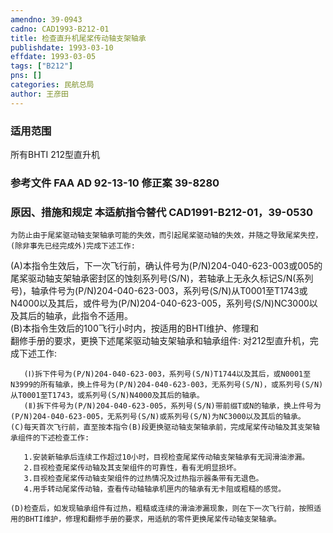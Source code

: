 ```yaml
---
amendno: 39-0943  
cadno: CAD1993-B212-01  
title: 检查直升机尾桨传动轴支架轴承  
publishdate: 1993-03-10  
effdate: 1993-03-05  
tags: ["B212"]  
pns: []  
categories: 民航总局  
author: 王彦田  
---
```

  
### 适用范围  
所有BHTI 212型直升机  
  
<!--more-->  
### 参考文件    FAA AD 92-13-10 修正案 39-8280  
  
### 原因、措施和规定 本适航指令替代 CAD1991-B212-01，39-0530  
    为防止由于尾桨驱动轴支架轴承可能的失效，而引起尾桨驱动轴的失效，并随之导致尾桨失控，(除非事先已经完成外)完成下述工作:  
 (A)本指令生效后，下一次飞行前，确认件号为(P/N)204-040-623-003或005的尾桨驱动轴支架轴承密封区的蚀刻系列号(S/N)，若轴承上无永久标记S/N(系列号)，轴承件号为(P/N)204-040-623-003，系列号(S/N)从T0001至T1743或N4000以及其后，或件号为(P/N)204-040-623-005，系列号(S/N)NC3000以及其后的轴承，此指令不适用。  
(B)本指令生效后的100飞行小时内，按适用的BHTI维护、修理和  
翻修手册的要求，更换下述尾桨驱动轴支架轴承和轴承组件: 对212型直升机，完成下述工作:  
  
       (Ⅰ)拆下件号为(P/N)204-040-623-003，系列号(S/N)T1744以及其后，或N0001至N3999的所有轴承，换上件号为(P/N)204-040-623-003，无系列号(S/N)，或系列号(S/N)从T0001至T1743，或系列号(S/N)N4000及其后的轴承。  
       (Ⅱ)拆下件号为(P/N)204-040-623-005，系列号(S/N)带前缀T或N的轴承，换上件号为(P/N)204-040-623-005，无系列号(S/N)或系列号(S/N)为NC3000以及其后的轴承。  
    (C)每天首次飞行前，直至按本指令(B)段更换驱动轴支架轴承前，完成尾桨传动轴及其支架轴承组件的下述检查工作:  
  
       1.安装新轴承后连续工作超过10小时，目视检查尾桨传动轴支架轴承有无润滑油渗漏。  
       2.目视检查尾桨传动轴及其支架组件的可靠性，看有无明显损坏。  
       3.目视检查尾桨传动轴支架组件的过热情况及过热指示器条带有无退色。  
       4.用手转动尾桨传动轴，查看传动轴轴承机匣内的轴承有无卡阻或粗糙的感觉。  
  
    (D)检查后，如发现轴承组件有过热，粗糙或连续的滑油渗漏现象，则在下一次飞行前，按照适用的BHTI维护，修理和翻修手册的要求，用适航的零件更换尾桨传动轴支架轴承。  
